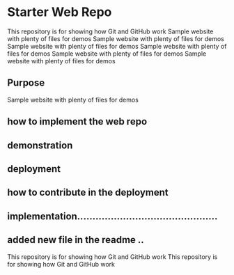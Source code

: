 # Starter Web Repo

This repository is for showing how Git and GitHub work
Sample website with plenty of files for demos
Sample website with plenty of files for demos
Sample website with plenty of files for demos
Sample website with plenty of files for demos
Sample website with plenty of files for demos
Sample website with plenty of files for demos


## Purpose

Sample website with plenty of files for demos

## how to implement the web repo

## demonstration

## deployment 

## how to contribute in the deployment

## implementation..............................................


## added new file in the readme ..

This repository is for showing how Git and GitHub work
This repository is for showing how Git and GitHub work
